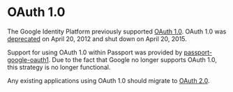 # OAuth 1.0

The Google Identity Platform previously supported [OAuth 1.0](https://web.archive.org/web/20150317172055/https://developers.google.com/accounts/docs/OAuth).
OAuth 1.0 was [deprecated](https://developers.googleblog.com/2012/04/changes-to-deprecation-policies-and-api.html)
on April 20, 2012 and shut down on April 20, 2015.

Support for using OAuth 1.0 within Passport was provided by
[passport-google-oauth1](https://www.passportjs.org/packages/passport-google-oauth1/).
Due to the fact that Google no longer supports OAuth 1.0, this strategy is no
longer functional.

Any existing applications using OAuth 1.0 should migrate to [OAuth 2.0](../oauth2/).
